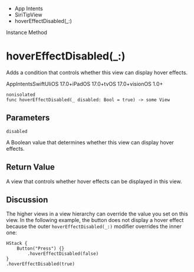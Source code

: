 

- App Intents
- SiriTipView
-  hoverEffectDisabled(\_:) 

Instance Method

# hoverEffectDisabled(\_:)

Adds a condition that controls whether this view can display hover effects.

AppIntentsSwiftUIiOS 17.0+iPadOS 17.0+tvOS 17.0+visionOS 1.0+

``` source
nonisolated
func hoverEffectDisabled(_ disabled: Bool = true) -> some View
```

## Parameters 

`disabled`  

A Boolean value that determines whether this view can display hover effects.

## Return Value

A view that controls whether hover effects can be displayed in this view.

## Discussion

The higher views in a view hierarchy can override the value you set on this view. In the following example, the button does not display a hover effect because the outer `hoverEffectDisabled(_:)` modifier overrides the inner one:

```
HStack {
    Button("Press") {}
        .hoverEffectDisabled(false)
}
.hoverEffectDisabled(true)
```

